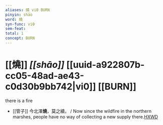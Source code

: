 ```yaml
---
aliases: 燒 vi0 BURN
pinyin: shāo
word: 燒
syn-func: vi0
sem-feat: 
total: 1
concept: BURN 
---
```

# [[燒]] *[[shāo]]*  [[uuid-a922807b-cc05-48ad-ae43-c0d30b9bb742|vi0]] [[BURN]]
there is a fire
 - [[管子]] 今北澤**燒**，莫之續， / Now since the wildfire in the northern marshes, people have no way of collecting a new supply there.[HXWD](https://hxwd.org/textview.html?location=KR3c0001_tls_023-182a.5)